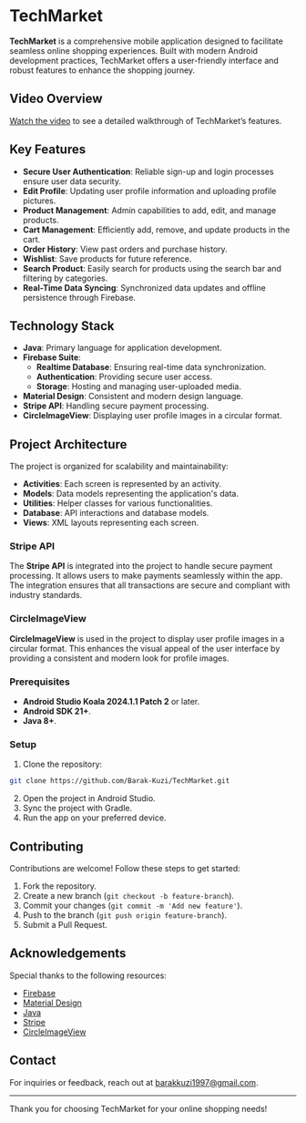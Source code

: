 # TechMarket

**TechMarket** is a comprehensive mobile application designed to facilitate seamless online shopping experiences. Built with modern Android development practices, TechMarket offers a user-friendly interface and robust features to enhance the shopping journey.


## Video Overview

[Watch the video](https://drive.google.com/file/d/1ONNWhZME-raT6SYV8GaEhHuuZSTe0dAq/view?usp=sharing) to see a detailed walkthrough of TechMarket’s features.


## Key Features

- **Secure User Authentication**: Reliable sign-up and login processes ensure user data security.
- **Edit Profile**: Updating user profile information and uploading profile pictures.
- **Product Management**: Admin capabilities to add, edit, and manage products.
- **Cart Management**: Efficiently add, remove, and update products in the cart.
- **Order History**: View past orders and purchase history.
- **Wishlist**: Save products for future reference.
- **Search Product**: Easily search for products using the search bar and filtering by categories.
- **Real-Time Data Syncing**: Synchronized data updates and offline persistence through Firebase.


## Technology Stack

- **Java**: Primary language for application development.
- **Firebase Suite**:
  - **Realtime Database**: Ensuring real-time data synchronization.
  - **Authentication**: Providing secure user access.
  - **Storage**: Hosting and managing user-uploaded media.
- **Material Design**: Consistent and modern design language.
- **Stripe API**: Handling secure payment processing.
- **CircleImageView**: Displaying user profile images in a circular format.

## Project Architecture

The project is organized for scalability and maintainability:

- **Activities**: Each screen is represented by an activity.
- **Models**: Data models representing the application's data.
- **Utilities**: Helper classes for various functionalities.
- **Database**: API interactions and database models.
- **Views**: XML layouts representing each screen.

### Stripe API

The **Stripe API** is integrated into the project to handle secure payment processing. It allows users to make payments seamlessly within the app. The integration ensures that all transactions are secure and compliant with industry standards.

### CircleImageView

**CircleImageView** is used in the project to display user profile images in a circular format. This enhances the visual appeal of the user interface by providing a consistent and modern look for profile images.

### Prerequisites

- **Android Studio Koala 2024.1.1 Patch 2** or later.
- **Android SDK 21+**.
- **Java 8+**.

### Setup

1. Clone the repository:
 ```bash
git clone https://github.com/Barak-Kuzi/TechMarket.git
```
2. Open the project in Android Studio.
3. Sync the project with Gradle.
4. Run the app on your preferred device.



## Contributing

Contributions are welcome! Follow these steps to get started:

1. Fork the repository.
2. Create a new branch (`git checkout -b feature-branch`).
3. Commit your changes (`git commit -m 'Add new feature'`).
4. Push to the branch (`git push origin feature-branch`).
5. Submit a Pull Request.

## Acknowledgements

Special thanks to the following resources:

- [Firebase](https://firebase.google.com/)
- [Material Design](https://material.io/design)
- [Java](https://www.oracle.com/java/)
- [Stripe](https://stripe.com/)
- [CircleImageView](https://github.com/hdodenhof/CircleImageView)

## Contact

For inquiries or feedback, reach out at [barakkuzi1997@gmail.com](mailto:barakkuzi1997@gmail.com).

---

Thank you for choosing TechMarket for your online shopping needs!
